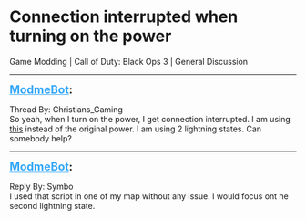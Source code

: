 # Connection interrupted when turning on the power
Game Modding | Call of Duty: Black Ops 3 | General Discussion

---
<strong style="font-size: 1.4em;"><span style="text-decoration: underline;text-decoration-color: #34a7f9;"><span style="color:#34a7f9;">ModmeBot</span></span>:</strong>

<p>Thread By: Christians_Gaming<br />So yeah, when I turn on the power, I get connection interrupted. I am using <a href="https://www.ugx-mods.com/forum/index.php?topic=13439.0">this</a> instead of the original power. I am using 2 lightning states. Can somebody help?</p>

---
<strong style="font-size: 1.4em;"><span style="text-decoration: underline;text-decoration-color: #34a7f9;"><span style="color:#34a7f9;">ModmeBot</span></span>:</strong>

<p>Reply By: Symbo<br />I used that script in one of my map without any issue. I would focus ont he second lightning state.</p>

